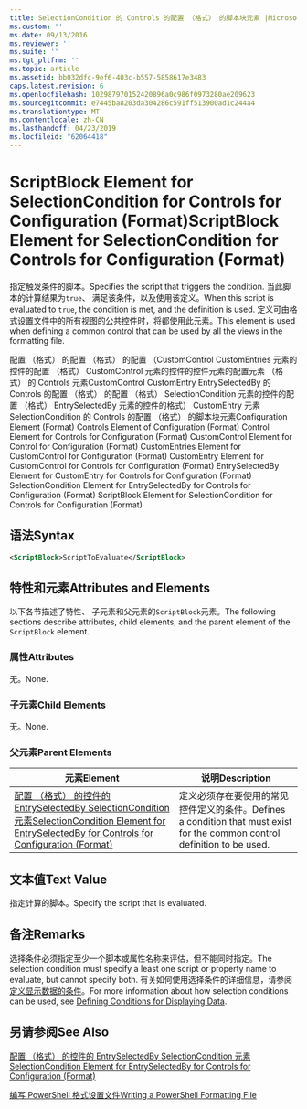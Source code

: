 ```yaml
---
title: SelectionCondition 的 Controls 的配置 （格式） 的脚本块元素 |Microsoft Docs
ms.custom: ''
ms.date: 09/13/2016
ms.reviewer: ''
ms.suite: ''
ms.tgt_pltfrm: ''
ms.topic: article
ms.assetid: bb032dfc-9ef6-403c-b557-5858617e3483
caps.latest.revision: 6
ms.openlocfilehash: 102987970152420896a0c986f0973280ae209623
ms.sourcegitcommit: e7445ba8203da304286c591ff513900ad1c244a4
ms.translationtype: MT
ms.contentlocale: zh-CN
ms.lasthandoff: 04/23/2019
ms.locfileid: "62064418"
---
```

# <a name="scriptblock-element-for-selectioncondition-for-controls-for-configuration-format"></a><span data-ttu-id="80309-102">ScriptBlock Element for SelectionCondition for Controls for Configuration (Format)</span><span class="sxs-lookup"><span data-stu-id="80309-102">ScriptBlock Element for SelectionCondition for Controls for Configuration (Format)</span></span>

<span data-ttu-id="80309-103">指定触发条件的脚本。</span><span class="sxs-lookup"><span data-stu-id="80309-103">Specifies the script that triggers the condition.</span></span> <span data-ttu-id="80309-104">当此脚本的计算结果为`true`、 满足该条件，以及使用该定义。</span><span class="sxs-lookup"><span data-stu-id="80309-104">When this script is evaluated to `true`, the condition is met, and the definition is used.</span></span> <span data-ttu-id="80309-105">定义可由格式设置文件中的所有视图的公共控件时，将都使用此元素。</span><span class="sxs-lookup"><span data-stu-id="80309-105">This element is used when defining a common control that can be used by all the views in the formatting file.</span></span>

<span data-ttu-id="80309-106">配置 （格式） 的配置 （格式） 的配置 （CustomControl CustomEntries 元素的控件的配置 （格式） CustomControl 元素的控件的控件元素的配置元素 （格式） 的 Controls 元素CustomControl CustomEntry EntrySelectedBy 的 Controls 的配置 （格式） 的配置 （格式） SelectionCondition 元素的控件的配置 （格式） EntrySelectedBy 元素的控件的格式） CustomEntry 元素SelectionCondition 的 Controls 的配置 （格式） 的脚本块元素</span><span class="sxs-lookup"><span data-stu-id="80309-106">Configuration Element (Format) Controls Element of Configuration (Format) Control Element for Controls for Configuration (Format) CustomControl Element for Control for Configuration (Format) CustomEntries Element for CustomControl for Configuration (Format) CustomEntry Element for CustomControl for Controls for Configuration (Format) EntrySelectedBy Element for CustomEntry for Controls for Configuration (Format) SelectionCondition Element for EntrySelectedBy for Controls for Configuration (Format) ScriptBlock Element for SelectionCondition for Controls for Configuration (Format)</span></span>

## <a name="syntax"></a><span data-ttu-id="80309-107">语法</span><span class="sxs-lookup"><span data-stu-id="80309-107">Syntax</span></span>

```xml
<ScriptBlock>ScriptToEvaluate</ScriptBlock>
```

## <a name="attributes-and-elements"></a><span data-ttu-id="80309-108">特性和元素</span><span class="sxs-lookup"><span data-stu-id="80309-108">Attributes and Elements</span></span>

<span data-ttu-id="80309-109">以下各节描述了特性、 子元素和父元素的`ScriptBlock`元素。</span><span class="sxs-lookup"><span data-stu-id="80309-109">The following sections describe attributes, child elements, and the parent element of the `ScriptBlock` element.</span></span>

### <a name="attributes"></a><span data-ttu-id="80309-110">属性</span><span class="sxs-lookup"><span data-stu-id="80309-110">Attributes</span></span>

<span data-ttu-id="80309-111">无。</span><span class="sxs-lookup"><span data-stu-id="80309-111">None.</span></span>

### <a name="child-elements"></a><span data-ttu-id="80309-112">子元素</span><span class="sxs-lookup"><span data-stu-id="80309-112">Child Elements</span></span>

<span data-ttu-id="80309-113">无。</span><span class="sxs-lookup"><span data-stu-id="80309-113">None.</span></span>

### <a name="parent-elements"></a><span data-ttu-id="80309-114">父元素</span><span class="sxs-lookup"><span data-stu-id="80309-114">Parent Elements</span></span>

|<span data-ttu-id="80309-115">元素</span><span class="sxs-lookup"><span data-stu-id="80309-115">Element</span></span>|<span data-ttu-id="80309-116">说明</span><span class="sxs-lookup"><span data-stu-id="80309-116">Description</span></span>|
|-------------|-----------------|
|[<span data-ttu-id="80309-117">配置 （格式） 的控件的 EntrySelectedBy SelectionCondition 元素</span><span class="sxs-lookup"><span data-stu-id="80309-117">SelectionCondition Element for EntrySelectedBy for Controls for Configuration (Format)</span></span>](./selectioncondition-element-for-entryselectedby-for-controls-for-configuration-format.md)|<span data-ttu-id="80309-118">定义必须存在要使用的常见控件定义的条件。</span><span class="sxs-lookup"><span data-stu-id="80309-118">Defines a condition that must exist for the common control definition to be used.</span></span>|

## <a name="text-value"></a><span data-ttu-id="80309-119">文本值</span><span class="sxs-lookup"><span data-stu-id="80309-119">Text Value</span></span>

<span data-ttu-id="80309-120">指定计算的脚本。</span><span class="sxs-lookup"><span data-stu-id="80309-120">Specify the script that is evaluated.</span></span>

## <a name="remarks"></a><span data-ttu-id="80309-121">备注</span><span class="sxs-lookup"><span data-stu-id="80309-121">Remarks</span></span>

<span data-ttu-id="80309-122">选择条件必须指定至少一个脚本或属性名称来评估，但不能同时指定。</span><span class="sxs-lookup"><span data-stu-id="80309-122">The selection condition must specify a least one script or property name to evaluate, but cannot specify both.</span></span> <span data-ttu-id="80309-123">有关如何使用选择条件的详细信息，请参阅[定义显示数据的条件](./defining-conditions-for-displaying-data.md)。</span><span class="sxs-lookup"><span data-stu-id="80309-123">For more information about how selection conditions can be used, see [Defining Conditions for Displaying Data](./defining-conditions-for-displaying-data.md).</span></span>

## <a name="see-also"></a><span data-ttu-id="80309-124">另请参阅</span><span class="sxs-lookup"><span data-stu-id="80309-124">See Also</span></span>

[<span data-ttu-id="80309-125">配置 （格式） 的控件的 EntrySelectedBy SelectionCondition 元素</span><span class="sxs-lookup"><span data-stu-id="80309-125">SelectionCondition Element for EntrySelectedBy for Controls for Configuration (Format)</span></span>](./selectioncondition-element-for-entryselectedby-for-controls-for-configuration-format.md)

[<span data-ttu-id="80309-126">编写 PowerShell 格式设置文件</span><span class="sxs-lookup"><span data-stu-id="80309-126">Writing a PowerShell Formatting File</span></span>](./writing-a-powershell-formatting-file.md)
